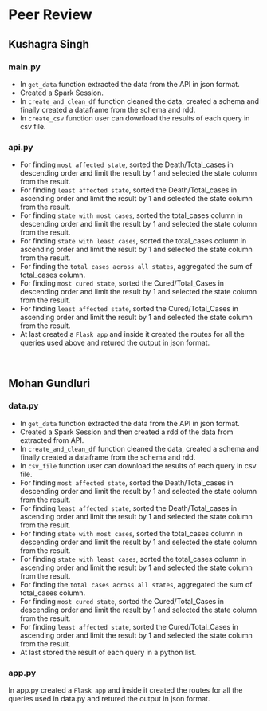 # Peer Review

## Kushagra Singh

### main.py
- In `get_data` function extracted the data from the API in json format.
- Created a Spark Session. 
- In `create_and_clean_df` function cleaned the data, created a schema and finally created a dataframe from the schema and rdd.
- In `create_csv` function user can download the results of each query in csv file.


### api.py
- For finding `most affected state`, sorted the Death/Total_cases in descending order and limit the result by 1 and selected the state column from the result.
- For finding `least affected state`, sorted the Death/Total_cases in ascending order and limit the result by 1 and selected the state column from the result.
- For finding `state with most cases`, sorted the total_cases column in descending order and limit the result by 1 and selected the state column from the result.
- For finding `state with least cases`, sorted the total_cases column in ascending order and limit the result by 1 and selected the state column from the result.
- For finding the `total cases across all states`, aggregated the sum of total_cases column.
- For finding `most cured state`, sorted the Cured/Total_Cases in descending order and limit the result by 1 and selected the state column from the result.
- For finding `least affected state`, sorted the Cured/Total_Cases in ascending order and limit the result by 1 and selected the state column from the result.
- At last created a `Flask app` and inside it created the routes for all the queries used above and retured the output in json format.

<br/>

## Mohan Gundluri

### data.py
- In `get_data` function extracted the data from the API in json format.
- Created a Spark Session and then created a rdd of the data from extracted from API. 
- In `create_and_clean_df` function cleaned the data, created a schema and finally created a dataframe from the schema and rdd.
- In `csv_file` function user can download the results of each query in csv file.
- For finding `most affected state`, sorted the Death/Total_cases in descending order and limit the result by 1 and selected the state column from the result.
- For finding `least affected state`, sorted the Death/Total_cases in ascending order and limit the result by 1 and selected the state column from the result.
- For finding `state with most cases`, sorted the total_cases column in descending order and limit the result by 1 and selected the state column from the result.
- For finding `state with least cases`, sorted the total_cases column in ascending order and limit the result by 1 and selected the state column from the result.
- For finding the `total cases across all states`, aggregated the sum of total_cases column.
- For finding `most cured state`, sorted the Cured/Total_Cases in descending order and limit the result by 1 and selected the state column from the result.
- For finding `least affected state`, sorted the Cured/Total_Cases in ascending order and limit the result by 1 and selected the state column from the result.
- At last stored the result of each query in a python list.


### app.py
In app.py created a `Flask app` and inside it created the routes for all the queries used in data.py and retured the output in json format.
